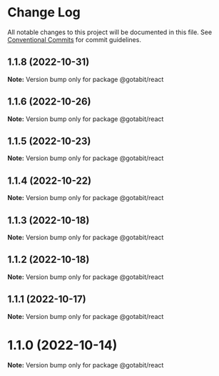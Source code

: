 # Change Log

All notable changes to this project will be documented in this file.
See [Conventional Commits](https://conventionalcommits.org) for commit guidelines.

## 1.1.8 (2022-10-31)

**Note:** Version bump only for package @gotabit/react

## 1.1.6 (2022-10-26)

**Note:** Version bump only for package @gotabit/react

## 1.1.5 (2022-10-23)

**Note:** Version bump only for package @gotabit/react

## 1.1.4 (2022-10-22)

**Note:** Version bump only for package @gotabit/react

## 1.1.3 (2022-10-18)

**Note:** Version bump only for package @gotabit/react

## 1.1.2 (2022-10-18)

**Note:** Version bump only for package @gotabit/react

## 1.1.1 (2022-10-17)

**Note:** Version bump only for package @gotabit/react

# 1.1.0 (2022-10-14)

**Note:** Version bump only for package @gotabit/react
